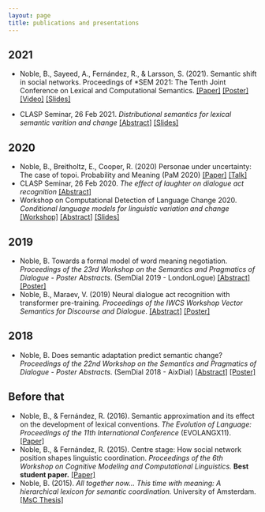 ```yaml
---
layout: page
title: publications and presentations
---
```


## 2021
- Noble, B., Sayeed, A., Fernández, R., & Larsson, S. (2021). Semantic shift in social networks. Proceedings of \*SEM 2021: The Tenth Joint Conference on Lexical and Computational Semantics. [[Paper]](https://doi.org/10.18653/v1/2021.starsem-1.3) [[Poster]](files/Noble2021_semantic-shift_poster.pdf) [[Video]](https://www.youtube.com/watch?v=hJ3t-kGWKN8) [[Slides]](files/Noble2021_semantic-shift_slides.pdf)

- CLASP Seminar, 26 Feb 2021. _Distributional semantics for lexical semantic varition and change_ [[Abstract]](https://gu-clasp.github.io/news/Seminar%20by%20Bill%20Noble%20from%20University%20of%20Gothenburg/) [[Slides]](files/2021_clasp-seminar.pdf)

## 2020
- Noble, B., Breitholtz, E., Cooper, R. (2020) Personae under uncertainty: The case of topoi. Probability and Meaning (PaM 2020) [[Paper]](https://www.aclweb.org/anthology/2020.pam-1.2/) [[Talk]](https://drive.google.com/file/d/1SpJFkg5lymJQYWqwN1rCG_Jtke4SDM_v/view)
- CLASP Seminar, 26 Feb 2020. _The effect of laughter on dialogue act recognition_ [[Abstract]](https://gu-clasp.github.io/events/seminars/2020-02-26/Vladislav-Maraev-and-Bill-Noble-effect/)
- Workshop on Computational Detection of Language Change 2020. _Conditional language models for linguistic variation and change_ [[Workshop]](https://languagechange.org/events/2020-sltc-lcworkshop/) [[Abstract]](files/Noble2020_conditional-language-models_abstract.pdf) [[Slides]](files/Noble2020_conditional-language-models_slides.pdf)

## 2019
- Noble, B. Towards a formal model of word meaning negotiation. _Proceedings of the 23rd Workshop on the Semantics and Pragmatics of Dialogue - Poster Abstracts_. (SemDial 2019 - LondonLogue) [[Abstract]](http://semdial.org/anthology/papers/Z/Z19/Z19-4038/) [[Poster]](files/Noble2019_formal-model-meaning-negotiation.pdf)
- Noble, B., Maraev, V. (2019) Neural dialogue act recognition with transformer pre-training. _Proceedings of the IWCS Workshop Vector Semantics for Discourse and Dialogue_. [[Abstract]](https://www.aclweb.org/anthology/volumes/W19-09/) [[Poster]](files/NobleMaraev2019_neural-dar-transformer.pdf)

## 2018
- Noble, B. Does semantic adaptation predict semantic change? _Proceedings of the 22nd Workshop on the Semantics and Pragmatics of Dialogue - Poster Abstracts_. (SemDial 2018 - AixDial) [[Abstract]](http://semdial.org/anthology/papers/Z/Z18/Z18-4034/) [[Poster]](files/Noble2018_semantic-adaptation-semantic-change.pdf)

## Before that

- Noble, B., & Fernández, R. (2016). Semantic approximation and its effect on the development of lexical conventions. _The Evolution of Language: Proceedings of the 11th International Conference_ (EVOLANGX11). [[Paper]](http://evolang.org/neworleans/papers/35.html)
- Noble, B., & Fernández, R. (2015). Centre stage: How social network position shapes linguistic coordination. _Proceedings of the 6th Workshop on Cognitive Modeling and Computational Linguistics._ **Best student paper.** [[Paper]](https://www.aclweb.org/anthology/W15-1104/)
- Noble, B. (2015). _All together now... This time with meaning: A hierarchical lexicon for semantic coordination._ University of Amsterdam. [[MsC Thesis]](https://eprints.illc.uva.nl/951/)

